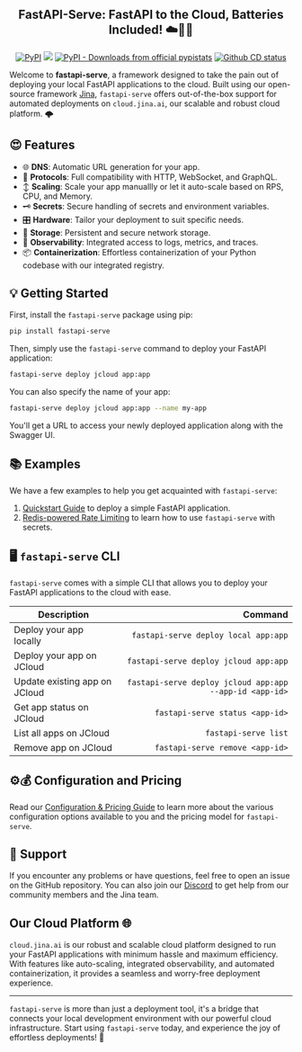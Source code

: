 <p align="center">
<h2 align="center">FastAPI-Serve: FastAPI to the Cloud, Batteries Included! ☁️🔋🚀</h2>
</p>

<p align=center>
<a href="https://pypi.org/project/fastapi-serve/"><img alt="PyPI" src="https://img.shields.io/pypi/v/fastapi-serve?label=Release&style=flat-square"></a>
<a href="https://discord.jina.ai"><img src="https://img.shields.io/discord/1106542220112302130?logo=discord&logoColor=white&style=flat-square"></a>
<a href="https://pypistats.org/packages/fastapi-serve"><img alt="PyPI - Downloads from official pypistats" src="https://img.shields.io/pypi/dm/fastapi-serve?style=flat-square"></a>
<a href="https://github.com/jina-ai/fastapi-serve/actions/workflows/cd.yml"><img alt="Github CD status" src="https://github.com/jina-ai/fastapi-serve/actions/workflows/cd.yml/badge.svg"></a>
</p>

Welcome to **fastapi-serve**, a framework designed to take the pain out of deploying your local FastAPI applications to the cloud. Built using our open-source framework [Jina](https://github.com/jina-ai/jina), `fastapi-serve` offers out-of-the-box support for automated deployments on `cloud.jina.ai`, our scalable and robust cloud platform. 🌩️ 

## 😍 Features 

- 🌐 **DNS**: Automatic URL generation for your app.
- 🔗 **Protocols**: Full compatibility with HTTP, WebSocket, and GraphQL.
- ↕️ **Scaling**: Scale your app manuallly or let it auto-scale based on RPS, CPU, and Memory.
- 🗝️ **Secrets**: Secure handling of secrets and environment variables.
- 🎛️ **Hardware**: Tailor your deployment to suit specific needs.
- 💾 **Storage**: Persistent and secure network storage.
- 🔎 **Observability**: Integrated access to logs, metrics, and traces.
- 📦 **Containerization**: Effortless containerization of your Python codebase with our integrated registry.

## 💡 Getting Started

First, install the `fastapi-serve` package using pip:

```bash
pip install fastapi-serve
```

Then, simply use the `fastapi-serve` command to deploy your FastAPI application:

```bash
fastapi-serve deploy jcloud app:app
```

You can also specify the name of your app:

```bash
fastapi-serve deploy jcloud app:app --name my-app
```

You'll get a URL to access your newly deployed application along with the Swagger UI.

## 📚 Examples

We have a few examples to help you get acquainted with `fastapi-serve`:

1. [Quickstart Guide](examples/simple/) to deploy a simple FastAPI application.
2. [Redis-powered Rate Limiting](examples/rate_limit/) to learn how to use `fastapi-serve` with secrets.


## 🖥️ `fastapi-serve` CLI 

`fastapi-serve` comes with a simple CLI that allows you to deploy your FastAPI applications to the cloud with ease.

| Description | Command | 
| --- | ---: |
| Deploy your app locally | `fastapi-serve deploy local app:app` |
| Deploy your app on JCloud | `fastapi-serve deploy jcloud app:app` |
| Update existing app on JCloud | `fastapi-serve deploy jcloud app:app --app-id <app-id>` |
| Get app status on JCloud | `fastapi-serve status <app-id>` |
| List all apps on JCloud | `fastapi-serve list` |
| Remove app on JCloud | `fastapi-serve remove <app-id>` |


## ⚙️💰 Configuration and Pricing

Read our [Configuration & Pricing Guide](examples/CONFIG.MD) to learn more about the various configuration options available to you and the pricing model for `fastapi-serve`.

## 💪 Support

If you encounter any problems or have questions, feel free to open an issue on the GitHub repository. You can also join our [Discord](https://discord.jina.ai/) to get help from our community members and the Jina team.


## Our Cloud Platform 🌐 

`cloud.jina.ai` is our robust and scalable cloud platform designed to run your FastAPI applications with minimum hassle and maximum efficiency. With features like auto-scaling, integrated observability, and automated containerization, it provides a seamless and worry-free deployment experience.

---

`fastapi-serve` is more than just a deployment tool, it's a bridge that connects your local development environment with our powerful cloud infrastructure. Start using `fastapi-serve` today, and experience the joy of effortless deployments! 🎊 

